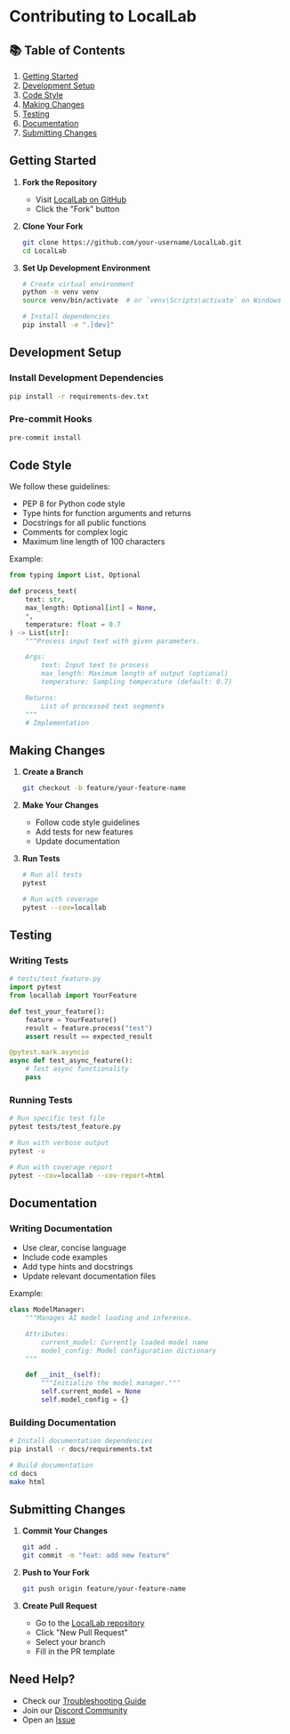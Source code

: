 # Contributing to LocalLab

## 📚 Table of Contents

1. [Getting Started](#getting-started)
2. [Development Setup](#development-setup)
3. [Code Style](#code-style)
4. [Making Changes](#making-changes)
5. [Testing](#testing)
6. [Documentation](#documentation)
7. [Submitting Changes](#submitting-changes)

## Getting Started

1. **Fork the Repository**
   - Visit [LocalLab on GitHub](https://github.com/Developer-Utkarsh/LocalLab)
   - Click the "Fork" button

2. **Clone Your Fork**
   ```bash
   git clone https://github.com/your-username/LocalLab.git
   cd LocalLab
   ```

3. **Set Up Development Environment**
   ```bash
   # Create virtual environment
   python -m venv venv
   source venv/bin/activate  # or `venv\Scripts\activate` on Windows

   # Install dependencies
   pip install -e ".[dev]"
   ```

## Development Setup

### Install Development Dependencies

```bash
pip install -r requirements-dev.txt
```

### Pre-commit Hooks

```bash
pre-commit install
```

## Code Style

We follow these guidelines:
- PEP 8 for Python code style
- Type hints for function arguments and returns
- Docstrings for all public functions
- Comments for complex logic
- Maximum line length of 100 characters

Example:
```python
from typing import List, Optional

def process_text(
    text: str,
    max_length: Optional[int] = None,
    *,
    temperature: float = 0.7
) -> List[str]:
    """Process input text with given parameters.

    Args:
        text: Input text to process
        max_length: Maximum length of output (optional)
        temperature: Sampling temperature (default: 0.7)

    Returns:
        List of processed text segments
    """
    # Implementation
```

## Making Changes

1. **Create a Branch**
   ```bash
   git checkout -b feature/your-feature-name
   ```

2. **Make Your Changes**
   - Follow code style guidelines
   - Add tests for new features
   - Update documentation

3. **Run Tests**
   ```bash
   # Run all tests
   pytest

   # Run with coverage
   pytest --cov=locallab
   ```

## Testing

### Writing Tests

```python
# tests/test_feature.py
import pytest
from locallab import YourFeature

def test_your_feature():
    feature = YourFeature()
    result = feature.process("test")
    assert result == expected_result

@pytest.mark.asyncio
async def test_async_feature():
    # Test async functionality
    pass
```

### Running Tests

```bash
# Run specific test file
pytest tests/test_feature.py

# Run with verbose output
pytest -v

# Run with coverage report
pytest --cov=locallab --cov-report=html
```

## Documentation

### Writing Documentation

- Use clear, concise language
- Include code examples
- Add type hints and docstrings
- Update relevant documentation files

Example:
```python
class ModelManager:
    """Manages AI model loading and inference.

    Attributes:
        current_model: Currently loaded model name
        model_config: Model configuration dictionary
    """

    def __init__(self):
        """Initialize the model manager."""
        self.current_model = None
        self.model_config = {}
```

### Building Documentation

```bash
# Install documentation dependencies
pip install -r docs/requirements.txt

# Build documentation
cd docs
make html
```

## Submitting Changes

1. **Commit Your Changes**
   ```bash
   git add .
   git commit -m "feat: add new feature"
   ```

2. **Push to Your Fork**
   ```bash
   git push origin feature/your-feature-name
   ```

3. **Create Pull Request**
   - Go to the [LocalLab repository](https://github.com/Developer-Utkarsh/LocalLab)
   - Click "New Pull Request"
   - Select your branch
   - Fill in the PR template

## Need Help?

- Check our [Troubleshooting Guide](https://github.com/Developer-Utkarsh/LocalLab/blob/main/docs/troubleshooting.md)
- Join our [Discord Community](https://discord.gg/locallab)
- Open an [Issue](https://github.com/Developer-Utkarsh/LocalLab/issues)
